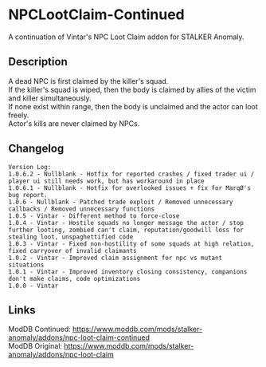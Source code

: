 # NPCLootClaim-Continued
A continuation of Vintar's NPC Loot Claim addon for STALKER Anomaly.
  
## Description
A dead NPC is first claimed by the killer's squad.  
If the killer's squad is wiped, then the body is claimed by allies of the victim and killer simultaneously.  
If none exist within range, then the body is unclaimed and the actor can loot freely.  
Actor's kills are never claimed by NPCs.  
  
## Changelog
```
Version Log:
1.0.6.2 - Nullblank - Hotfix for reported crashes / fixed trader ui / player ui still needs work, but has workaround in place
1.0.6.1 - Nullblank - Hotfix for overlooked issues + fix for MarqØ's bug report.
1.0.6 - Nullblank - Patched trade exploit / Removed unnecessary callbacks / Removed unnecessary functions
1.0.5 - Vintar - Different method to force-close
1.0.4 - Vintar - Hostile squads no longer message the actor / stop further looting, zombied can't claim, reputation/goodwill loss for stealing loot, unspaghettified code
1.0.3 - Vintar - Fixed non-hostility of some squads at high relation, fixed carryover of invalid claimants
1.0.2 - Vintar - Improved claim assignment for npc vs mutant situations
1.0.1 - Vintar - Improved inventory closing consistency, companions don't make claims, code optimizations
1.0.0 - Vintar
```
  
## Links
ModDB Continued: https://www.moddb.com/mods/stalker-anomaly/addons/npc-loot-claim-continued  
ModDB Original:  https://www.moddb.com/mods/stalker-anomaly/addons/npc-loot-claim
